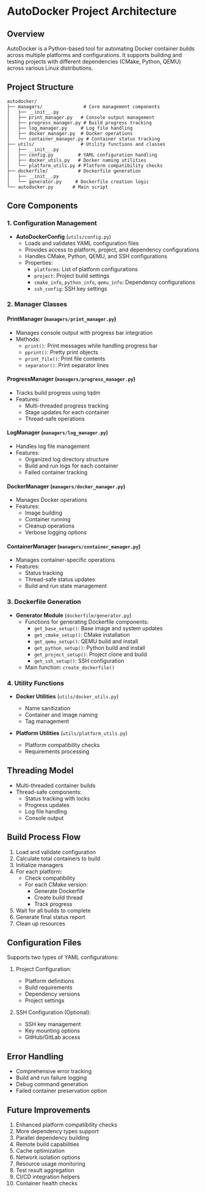 # AutoDocker Project Architecture

## Overview
AutoDocker is a Python-based tool for automating Docker container builds across multiple platforms and configurations. It supports building and testing projects with different dependencies (CMake, Python, QEMU) across various Linux distributions.

## Project Structure
```
autodocker/
├── managers/               # Core management components
│   ├── __init__.py
│   ├── print_manager.py   # Console output management
│   ├── progress_manager.py # Build progress tracking
│   ├── log_manager.py     # Log file handling
│   ├── docker_manager.py  # Docker operations
│   └── container_manager.py # Container status tracking
├── utils/                 # Utility functions and classes
│   ├── __init__.py
│   ├── config.py         # YAML configuration handling
│   ├── docker_utils.py   # Docker naming utilities
│   └── platform_utils.py # Platform compatibility checks
├── dockerfile/           # Dockerfile generation
│   ├── __init__.py
│   └── generator.py     # Dockerfile creation logic
└── autodocker.py       # Main script
```

## Core Components

### 1. Configuration Management
- **AutoDockerConfig** (`utils/config.py`)
  - Loads and validates YAML configuration files
  - Provides access to platform, project, and dependency configurations
  - Handles CMake, Python, QEMU, and SSH configurations
  - Properties:
    - `platforms`: List of platform configurations
    - `project`: Project build settings
    - `cmake_info`, `python_info`, `qemu_info`: Dependency configurations
    - `ssh_config`: SSH key settings

### 2. Manager Classes

#### PrintManager (`managers/print_manager.py`)
- Manages console output with progress bar integration
- Methods:
  - `print()`: Print messages while handling progress bar
  - `pprint()`: Pretty print objects
  - `print_file()`: Print file contents
  - `separator()`: Print separator lines

#### ProgressManager (`managers/progress_manager.py`)
- Tracks build progress using tqdm
- Features:
  - Multi-threaded progress tracking
  - Stage updates for each container
  - Thread-safe operations

#### LogManager (`managers/log_manager.py`)
- Handles log file management
- Features:
  - Organized log directory structure
  - Build and run logs for each container
  - Failed container tracking

#### DockerManager (`managers/docker_manager.py`)
- Manages Docker operations
- Features:
  - Image building
  - Container running
  - Cleanup operations
  - Verbose logging options

#### ContainerManager (`managers/container_manager.py`)
- Manages container-specific operations
- Features:
  - Status tracking
  - Thread-safe status updates
  - Build and run state management

### 3. Dockerfile Generation
- **Generator Module** (`dockerfile/generator.py`)
  - Functions for generating Dockerfile components:
    - `get_base_setup()`: Base image and system updates
    - `get_cmake_setup()`: CMake installation
    - `get_qemu_setup()`: QEMU build and install
    - `get_python_setup()`: Python build and install
    - `get_project_setup()`: Project clone and build
    - `get_ssh_setup()`: SSH configuration
  - Main function: `create_dockerfile()`

### 4. Utility Functions
- **Docker Utilities** (`utils/docker_utils.py`)
  - Name sanitization
  - Container and image naming
  - Tag management

- **Platform Utilities** (`utils/platform_utils.py`)
  - Platform compatibility checks
  - Requirements processing

## Threading Model
- Multi-threaded container builds
- Thread-safe components:
  - Status tracking with locks
  - Progress updates
  - Log file handling
  - Console output

## Build Process Flow
1. Load and validate configuration
2. Calculate total containers to build
3. Initialize managers
4. For each platform:
   - Check compatibility
   - For each CMake version:
     - Generate Dockerfile
     - Create build thread
     - Track progress
5. Wait for all builds to complete
6. Generate final status report
7. Clean up resources

## Configuration Files
Supports two types of YAML configurations:
1. Project Configuration:
   - Platform definitions
   - Build requirements
   - Dependency versions
   - Project settings

2. SSH Configuration (Optional):
   - SSH key management
   - Key mounting options
   - GitHub/GitLab access

## Error Handling
- Comprehensive error tracking
- Build and run failure logging
- Debug command generation
- Failed container preservation option

## Future Improvements
1. Enhanced platform compatibility checks
2. More dependency types support
3. Parallel dependency building
4. Remote build capabilities
5. Cache optimization
6. Network isolation options
7. Resource usage monitoring
8. Test result aggregation
9. CI/CD integration helpers
10. Container health checks 